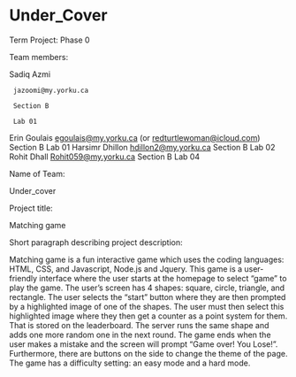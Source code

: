 # Under_Cover
Term Project: Phase 0



Team members:
 
Sadiq Azmi

     jazoomi@my.yorku.ca

     Section B

     Lab 01
Erin Goulais
egoulais@my.yorku.ca (or redturtlewoman@icloud.com)
Section B
Lab 01 
Harsimr Dhillon 
hdillon2@my.yorku.ca
Section B
Lab 02
Rohit Dhall
Rohit059@my.yorku.ca
Section B
Lab 04
 

Name of Team:

Under_cover 

Project title:


Matching game 





Short paragraph describing project description:


Matching game is a fun interactive game which uses the coding languages: HTML, CSS, and Javascript, Node.js and Jquery. This game is a user-friendly interface where the user starts at the homepage to select “game” to play the game. The user’s screen has 4 shapes: square, circle, triangle, and rectangle. The user selects the “start” button where they are then prompted by a highlighted image of one of the shapes. The user must then select this highlighted image where they then get a counter as a point system for them. That is stored on the leaderboard.  The server runs the same shape and adds one more random one in the next round. The game ends when the user makes a mistake and the screen will prompt “Game over! You Lose!”. Furthermore, there are buttons on the side to change the theme of the page. The game has a difficulty setting: an easy mode and a hard mode. 
 
